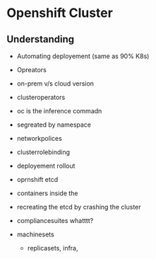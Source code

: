 # Openshift Cluster 

## Understanding 


- Automating deployement (same as 90% K8s)
- Opreators
- on-prem v/s cloud version 
- clusteroperators
- oc is the inference commadn
- segreated by namespace

- networkpolices 
- clusterrolebinding 
- deployement rollout 

- oprnshift etcd
- containers inside the     


- recreating the etcd by crashing the cluster 


- compliancesuites whatttt?


- machinesets 
    - replicasets, infra, 